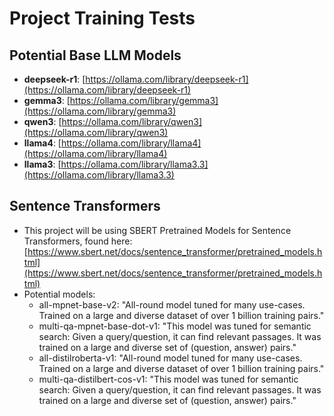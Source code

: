 # Project Training Tests

## Potential Base LLM Models
* **deepseek-r1**: [https://ollama.com/library/deepseek-r1](https://ollama.com/library/deepseek-r1)
* **gemma3**: [https://ollama.com/library/gemma3](https://ollama.com/library/gemma3)
* **qwen3**: [https://ollama.com/library/qwen3](https://ollama.com/library/qwen3)
* **llama4**: [https://ollama.com/library/llama4](https://ollama.com/library/llama4)
* **llama3**: [https://ollama.com/library/llama3.3](https://ollama.com/library/llama3.3)


## Sentence Transformers

* This project will be using SBERT Pretrained Models for Sentence Transformers, found here: [https://www.sbert.net/docs/sentence_transformer/pretrained_models.html](https://www.sbert.net/docs/sentence_transformer/pretrained_models.html)
* Potential models:
    * all-mpnet-base-v2: "All-round model tuned for many use-cases. Trained on a large and diverse dataset of over 1 billion training pairs."
    * multi-qa-mpnet-base-dot-v1: "This model was tuned for semantic search: Given a query/question, it can find relevant passages. It was trained on a large and diverse set of (question, answer) pairs."
    * all-distilroberta-v1: "All-round model tuned for many use-cases. Trained on a large and diverse dataset of over 1 billion training pairs."
    * multi-qa-distilbert-cos-v1: "This model was tuned for semantic search: Given a query/question, it can find relevant passages. It was trained on a large and diverse set of (question, answer) pairs."